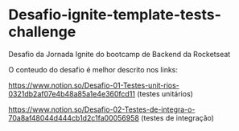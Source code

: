 # Desafio-ignite-template-tests-challenge
Desafio da Jornada Ignite do bootcamp de Backend da Rocketseat


O conteudo do desafio é melhor descrito nos links:

https://www.notion.so/Desafio-01-Testes-unit-rios-0321db2af07e4b48a85a1e4e360fcd11 (testes unitários)

https://www.notion.so/Desafio-02-Testes-de-integra-o-70a8af48044d444cb1d2c1fa00056958 (testes de integração)
